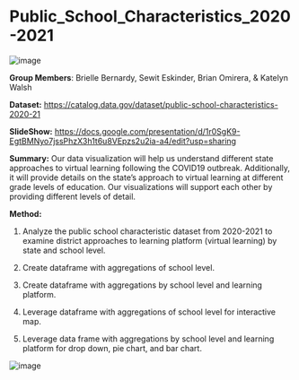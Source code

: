 # Public_School_Characteristics_2020-2021

![image](https://user-images.githubusercontent.com/119619559/233237830-4c9c308e-d302-4f47-a595-9c36eacbb106.png)

**Group Members**:
Brielle Bernardy,
Sewit Eskinder,
Brian Omirera, &
Katelyn Walsh

**Dataset:**   https://catalog.data.gov/dataset/public-school-characteristics-2020-21

**SlideShow:**  https://docs.google.com/presentation/d/1r0SgK9-EgtBMNyo7jssPhzX3h1t6u8VEpzs2u2ia-a4/edit?usp=sharing

**Summary:** 
Our data visualization will help us understand different state approaches to virtual learning following the COVID19 outbreak. Additionally, it will provide details on the state’s approach to virtual learning at different grade levels of education. Our visualizations will support each other by providing different levels of detail. 

**Method:**

1. Analyze the public school characteristic dataset from 2020-2021 to examine district approaches to learning platform (virtual learning) by state and school level. 

2. Create dataframe with aggregations of school level.

3. Create dataframe with aggregations by school level and learning platform.

4. Leverage dataframe with aggregations of school level for interactive map.

5. Leverage data frame with aggregations by school level and learning platform for drop down, pie chart, and bar chart.

![image](https://user-images.githubusercontent.com/119619559/233237020-7ca38037-c35c-4e0c-919a-02881c8d9072.png)

```geojson(static/PSC.geojson)
